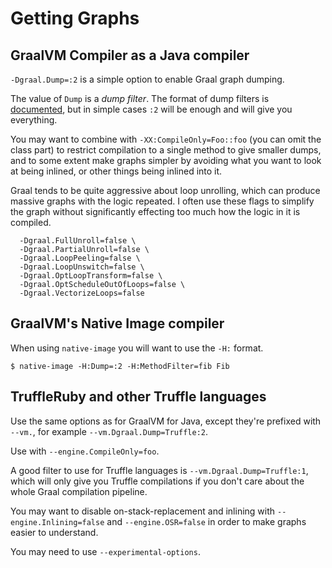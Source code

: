 # Getting Graphs

## GraalVM Compiler as a Java compiler

`-Dgraal.Dump=:2` is a simple option to enable Graal graph dumping.

The value of `Dump` is a *dump filter*. The format of dump filters is
[documented][dump-filters], but in simple cases `:2` will be enough and will
give you everything.

[dump-filters]: https://github.com/oracle/graal/blob/master/compiler/src/org.graalvm.compiler.debug/src/org/graalvm/compiler/debug/doc-files/DumpHelp.txt

You may want to combine with `-XX:CompileOnly=Foo::foo` (you can omit the class
part) to restrict  compilation to a single method to give smaller dumps, and to
some extent make graphs simpler by avoiding what you want to look at being
inlined, or other things being inlined into it.

Graal tends to be quite aggressive about loop unrolling, which can produce
massive graphs with the logic repeated. I often use these flags to simplify the
graph without significantly effecting too much how the logic in it is compiled.

```
  -Dgraal.FullUnroll=false \
  -Dgraal.PartialUnroll=false \
  -Dgraal.LoopPeeling=false \
  -Dgraal.LoopUnswitch=false \
  -Dgraal.OptLoopTransform=false \
  -Dgraal.OptScheduleOutOfLoops=false \
  -Dgraal.VectorizeLoops=false
```

## GraalVM's Native Image compiler

When using `native-image` you will want to use the `-H:` format.

```
$ native-image -H:Dump=:2 -H:MethodFilter=fib Fib
```

## TruffleRuby and other Truffle languages

Use the same options as for GraalVM for Java, except they're prefixed with
`--vm.`, for example `--vm.Dgraal.Dump=Truffle:2`.

Use with `--engine.CompileOnly=foo`.

A good filter to use for Truffle languages is `--vm.Dgraal.Dump=Truffle:1`,
which will only give you Truffle compilations if you don't care about the
whole Graal compilation pipeline.

You may want to disable on-stack-replacement and inlining with
`--engine.Inlining=false` and `--engine.OSR=false` in order to make graphs
easier to understand.

You may need to use `--experimental-options`.
